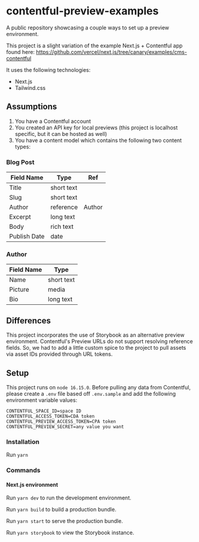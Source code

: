 # contentful-preview-examples
A public repository showcasing a couple ways to set up a preview environment.

This project is a slight variation of the example Next.js + Contentful app found here: https://github.com/vercel/next.js/tree/canary/examples/cms-contentful

It uses the following technologies:
* Next.js
* Tailwind.css

## Assumptions
1. You have a Contentful account
2. You created an API key for local previews (this project is localhost specific, but it can be hosted as well)
3. You have a content model which contains the following two content types:

### Blog Post
| Field Name  | Type | Ref |
| ------------- | ------------- | ------------- |
| Title  | short text  | |
| Slug  | short text  | |
| Author | reference | Author |
| Excerpt | long text | |
| Body | rich text | |
| Publish Date | date | |

### Author
| Field Name  | Type |
| ------------- | ------------- |
| Name  | short text  |
| Picture  | media  |
| Bio | long text |

## Differences
This project incorporates the use of Storybook as an alternative preview environment. Contentful's Preview URLs do not support resolving reference fields. So, we had to add a little custom spice to the project to pull assets via asset IDs provided through URL tokens.

## Setup
This project runs on `node 16.15.0`. Before pulling any data from Contentful, please create a `.env` file based off `.env.sample` and add the following environment variable values:

```
CONTENTFUL_SPACE_ID=space ID
CONTENTFUL_ACCESS_TOKEN=CDA token
CONTENTFUL_PREVIEW_ACCESS_TOKEN=CPA token
CONTENTFUL_PREVIEW_SECRET=any value you want
```

### Installation
Run `yarn`

### Commands
#### Next.js environment
Run `yarn dev` to run the development environment.

Run `yarn build` to build a production bundle.

Run `yarn start` to serve the production bundle.

Run `yarn storybook` to view the Storybook instance.
